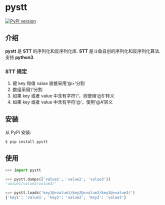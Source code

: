 # pystt
[![PyPI version](https://badge.fury.io/py/pystt.svg)](https://badge.fury.io/py/pystt)

## 介绍

**pystt** 是 **STT** 的序列化和反序列化库. **STT** 是斗鱼自创的序列化和反序列化算法.
支持 **python3**.

### STT 规定

1. 键 key 和值 value 直接采用‘@=’分割
2. 数组采用‘/’分割
3. 如果 key 或者 value 中含有字符‘/’，则使用‘@S’转义
4. 如果 key 或者 value 中含有字符‘@’，使用‘@A’转义

## 安装

从 PyPi 安装:

```
$ pip install pystt
```

## 使用

``` python
>>> import pystt  

>>> pystt.dumps(['value1', 'value2', 'value3'])    
'value1/value2/value3/'

>>> pystt.loads('key1@=value1/key2@=value2/key3@=value3/')
{'key1': 'value1', 'key2': 'value2', 'key3': 'value3'}
```
